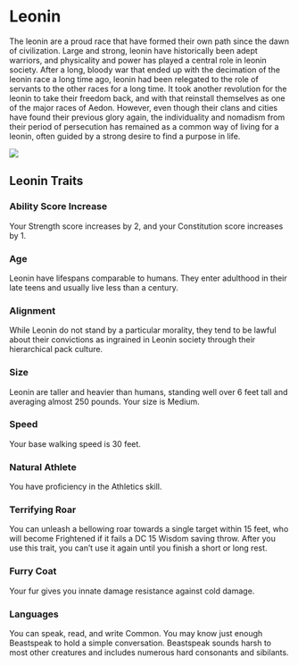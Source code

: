 # Leonin

The leonin are a proud race that have formed their own path since the dawn of civilization. Large and strong, leonin have historically been adept warriors, and physicality and power has played a central role in leonin society. After a long, bloody war that ended up with the decimation of the leonin race a long time ago, leonin had been relegated to the role of servants to the other races for a long time. It took another revolution for the leonin to take their freedom back, and with that reinstall themselves as one of the major races of Aedon. However, even though their clans and cities have found their previous glory again, the individuality and nomadism from their period of persecution has remained as a common way of living for a leonin, often guided by a strong desire to find a purpose in life.

![](https://i.imgur.com/I5A7sSf.png)

## Leonin Traits

### Ability Score Increase 
Your Strength score increases by 2, and your Constitution score increases by 1.

### Age 
Leonin have lifespans comparable to humans. They enter adulthood in their late teens and usually live less than a century.

### Alignment 
While Leonin do not stand by a particular morality, they tend to be lawful about their convictions as ingrained in Leonin society through their hierarchical pack culture.

### Size 
Leonin are taller and heavier than humans, standing well over 6 feet tall and averaging almost 250 pounds. Your size is Medium.

### Speed 
Your base walking speed is 30 feet.

### Natural Athlete
You have proficiency in the Athletics skill.

### Terrifying Roar
You can unleash a bellowing roar towards a single target within 15 feet, who will become Frightened if it fails a DC 15 Wisdom saving throw. After you use this trait, you can’t use it again until you finish a short or long rest.

### Furry Coat
Your fur gives you innate damage resistance against cold damage.

### Languages
You can speak, read, and write Common. You may know just enough Beastspeak to hold a simple conversation. Beastspeak sounds harsh to most other creatures and includes numerous hard consonants and sibilants.
